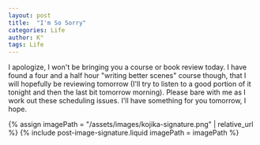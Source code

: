 ```yaml
---
layout: post
title:  "I'm So Sorry"
categories: Life
author: K°
tags: Life
---
```


I apologize, I won't be bringing you a course or book review today. I have found a four and a half hour "writing better scenes" course though, that I will hopefully be reviewing tomorrow (I'll try to listen to a good portion of it tonight and then the last bit tomorrow morning). Please bare with me as I work out these scheduling issues. I'll have something for you tomorrow, I hope.

<!-- signature -->
{% assign imagePath = "/assets/images/kojika-signature.png" | relative_url %}
{% include post-image-signature.liquid imagePath = imagePath %}